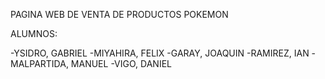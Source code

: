 PAGINA WEB DE VENTA DE PRODUCTOS POKEMON

ALUMNOS:

-YSIDRO, GABRIEL
-MIYAHIRA, FELIX
-GARAY, JOAQUIN
-RAMIREZ, IAN
-MALPARTIDA, MANUEL
-VIGO, DANIEL
